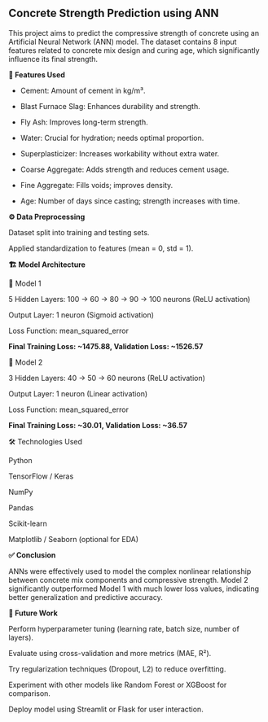## **Concrete Strength Prediction using ANN**

This project aims to predict the compressive strength of concrete using an Artificial Neural Network (ANN) model. The dataset contains 8 input features related to concrete mix design and curing age, which significantly influence its final strength.


**🔶 Features Used**

- Cement: Amount of cement in kg/m³.

- Blast Furnace Slag: Enhances durability and strength.

- Fly Ash: Improves long-term strength.

- Water: Crucial for hydration; needs optimal proportion.

- Superplasticizer: Increases workability without extra water.

- Coarse Aggregate: Adds strength and reduces cement usage.

- Fine Aggregate: Fills voids; improves density.

- Age: Number of days since casting; strength increases with time.
  

**⚙️ Data Preprocessing**

Dataset split into training and testing sets.

Applied standardization to features (mean = 0, std = 1).

**🏗️ Model Architecture**

📌 Model 1

5 Hidden Layers: 100 → 60 → 80 → 90 → 100 neurons (ReLU activation)

Output Layer: 1 neuron (Sigmoid activation)

Loss Function: mean_squared_error

**Final Training Loss: ~1475.88, Validation Loss: ~1526.57**

📌 Model 2

3 Hidden Layers: 40 → 50 → 60 neurons (ReLU activation)

Output Layer: 1 neuron (Linear activation)

Loss Function: mean_squared_error

**Final Training Loss: ~30.01, Validation Loss: ~36.57**

🛠️ Technologies Used

Python

TensorFlow / Keras

NumPy

Pandas

Scikit-learn

Matplotlib / Seaborn (optional for EDA)

**✅ Conclusion**

ANNs were effectively used to model the complex nonlinear relationship between concrete mix components and compressive strength. Model 2 significantly outperformed Model 1 with much lower loss values, indicating better generalization and predictive accuracy.

**🚀 Future Work**

Perform hyperparameter tuning (learning rate, batch size, number of layers).

Evaluate using cross-validation and more metrics (MAE, R²).

Try regularization techniques (Dropout, L2) to reduce overfitting.

Experiment with other models like Random Forest or XGBoost for comparison.

Deploy model using Streamlit or Flask for user interaction.


